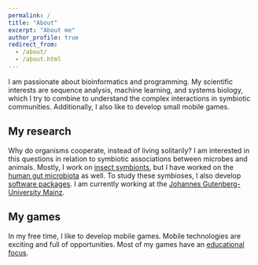 ```yaml
---
permalink: /
title: "About"
excerpt: "About me"
author_profile: true
redirect_from: 
  - /about/
  - /about.html
---
```


I am passionate about bioinformatics and programming. My scientific interests are sequence analysis, machine learning, and systems biology, which I try to combine to understand the complex interactions in symbiotic communities. Additionally, I also like to develop small mobile games. 

My research
------
Why do organisms cooperate, instead of living solitarily? I am interested in this questions in relation to symbiotic associations between microbes and animals. Mostly, I work on [insect symbionts](https://www.ncbi.nlm.nih.gov/pubmed/29153832), but I have worked on the [human gut microbiota](https://www.ncbi.nlm.nih.gov/pubmed/30083388) as well. To study these symbioses, I also develop [software packages](https://www.ncbi.nlm.nih.gov/pubmed/28531184). I am currently working at the [Johannes Gutenberg-University Mainz](http://www.bio.uni-mainz.de/zoo/oekologie/277_ENG_HTML.php).

My games 
------
In my free time, I like to develop mobile games. Mobile technologies are exciting and full of opportunities. Most of my games have an [educational focus](http://inople.com).